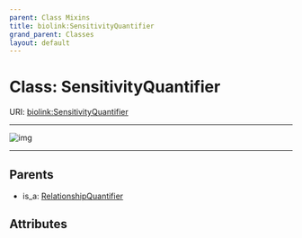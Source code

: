 ```yaml
---
parent: Class Mixins
title: biolink:SensitivityQuantifier
grand_parent: Classes
layout: default
---
```


# Class: SensitivityQuantifier




URI: [biolink:SensitivityQuantifier](https://w3id.org/biolink/vocab/SensitivityQuantifier)


---

![img](https://yuml.me/diagram/nofunky;dir:TB/class/[RelationshipQuantifier]%5E-[SensitivityQuantifier],[RelationshipQuantifier])

---


## Parents

 *  is_a: [RelationshipQuantifier](RelationshipQuantifier.md)

## Attributes

